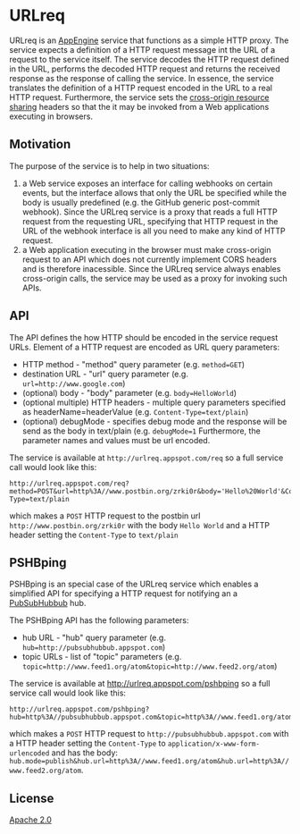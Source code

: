 URLreq
======

URLreq is an [AppEngine](http://code.google.com/appengine/) service that functions as a simple HTTP proxy. The service expects a definition of a HTTP request message int the URL of a request to the service itself. The service decodes the HTTP request defined in the URL, performs the decoded HTTP request and returns the received response as the response of calling the service. In essence, the service translates the definition of a HTTP request encoded in the URL to a real HTTP request. Furthermore, the service sets the [cross-origin resource sharing](http://www.w3.org/TR/cors/) headers so that the it may be invoked from a Web applications executing in browsers.

Motivation
----------

The purpose of the service is to help in two situations:
1) a Web service exposes an interface for calling webhooks on certain events, but the interface allows that only the URL be specified while the body is usually predefined (e.g. the GitHub generic post-commit webhook). Since the URLreq service is a proxy that reads a full HTTP request from the requesting URL, specifying that HTTP request in the URL of the webhook interface is all you need to make any kind of HTTP request. 
2) a Web application executing in the browser must make cross-origin request to an API which does not currently implement CORS headers and is therefore inacessible. Since the URLreq service always enables cross-origin calls, the service may be used as a proxy for invoking such APIs.

API
---

The API defines the how HTTP should be encoded in the service request URLs. Element of a HTTP request are encoded as URL query parameters:
* HTTP method - "method" query parameter (e.g. `method=GET`)
* destination URL - "url" query parameter (e.g. `url=http://www.google.com`)
* (optional) body - "body" parameter (e.g. `body=HelloWorld`)
* (optional multiple) HTTP headers - multiple query parameters specified as headerName=headerValue (e.g. `Content-Type=text/plain`)
* (optional) debugMode - specifies debug mode and the response will be send as the body in text/plain (e.g. `debugMode=1`
Furthermore, the parameter names and values must be url encoded.

The service is available at `http://urlreq.appspot.com/req` so a full service call would look like this:

    http://urlreq.appspot.com/req?method=POST&url=http%3A//www.postbin.org/zrki0r&body='Hello%20World'&Content-Type=text/plain

which makes a `POST` HTTP request to the postbin url `http://www.postbin.org/zrki0r` with the body `Hello World` and a HTTP header setting the `Content-Type` to `text/plain`

PSHBping
--------

PSHBping is an special case of the URLreq service which enables a simplified API for specifying a HTTP request for notifying an a [PubSubHubbub](http://pubsubhubbub.googlecode.com) hub. 

The PSHBping API has the following parameters: 
* hub URL - "hub" query parameter (e.g. `hub=http://pubsubhubbub.appspot.com`)
* topic URLs - list of "topic" parameters (e.g. `topic=http://www.feed1.org/atom&topic=http://www.feed2.org/atom`)

The service is available at http://urlreq.appspot.com/pshbping so a full service call would look like this:

    http://urlreq.appspot.com/pshbping?hub=http%3A//pubsubhubbub.appspot.com&topic=http%3A//www.feed1.org/atom&topic=http%3A//www.feed2.org/atom

which makes a `POST` HTTP request to `http://pubsubhubbub.appspot.com` with a HTTP header setting the `Content-Type` to `application/x-www-form-urlencoded` and has the body: `hub.mode=publish&hub.url=http%3A//www.feed1.org/atom&hub.url=http%3A//www.feed2.org/atom`.

License
-------

[Apache 2.0](https://github.com/izuzak/urlreq/blob/master/LICENSE)
